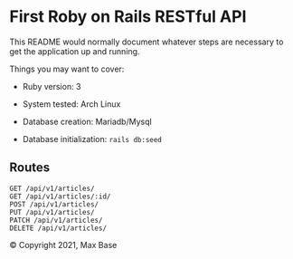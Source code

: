# First Roby on Rails RESTful API

This README would normally document whatever steps are necessary to get the
application up and running.

Things you may want to cover:

* Ruby version: 3

* System tested: Arch Linux

* Database creation: Mariadb/Mysql

* Database initialization: `rails db:seed`


## Routes

```
GET /api/v1/articles/
GET /api/v1/articles/:id/
POST /api/v1/articles/
PUT /api/v1/articles/
PATCH /api/v1/articles/
DELETE /api/v1/articles/
```

© Copyright 2021, Max Base

